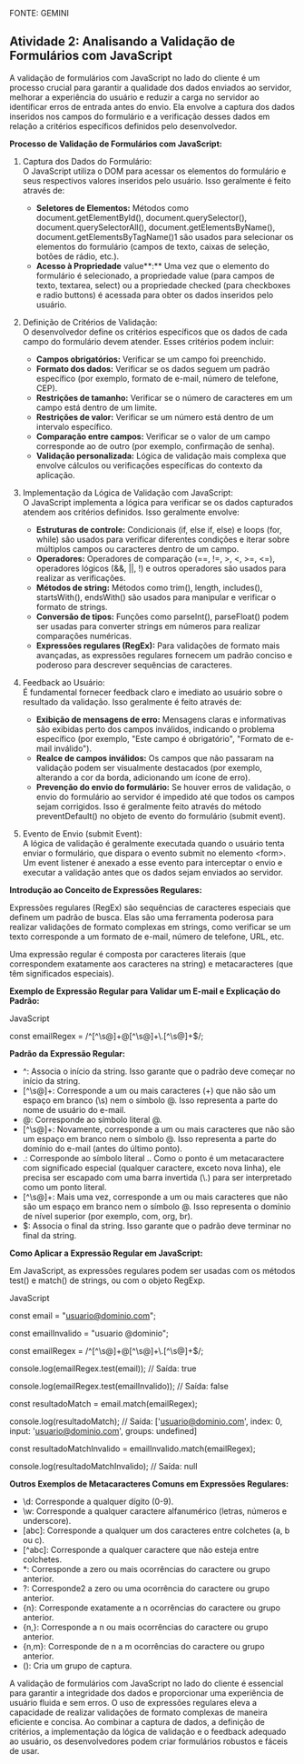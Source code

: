 FONTE: GEMINI
## **Atividade 2: Analisando a Validação de Formulários com JavaScript**

A validação de formulários com JavaScript no lado do cliente é um processo crucial para garantir a qualidade dos dados enviados ao servidor, melhorar a experiência do usuário e reduzir a carga no servidor ao identificar erros de entrada antes do envio. Ela envolve a captura dos dados inseridos nos campos do formulário e a verificação desses dados em relação a critérios específicos definidos pelo desenvolvedor.

**Processo de Validação de Formulários com JavaScript:**

1. Captura dos Dados do Formulário:  
   O JavaScript utiliza o DOM para acessar os elementos do formulário e seus respectivos valores inseridos pelo usuário. Isso geralmente é feito através de:

   * **Seletores de Elementos:** Métodos como document.getElementById(), document.querySelector(), document.querySelectorAll(), document.getElementsByName(), document.getElementsByTagName()1 são usados para selecionar os elementos do formulário (campos de texto, caixas de seleção, botões de rádio, etc.).  
   * **Acesso à Propriedade** value**:** Uma vez que o elemento do formulário é selecionado, a propriedade value (para campos de texto, textarea, select) ou a propriedade checked (para checkboxes e radio buttons) é acessada para obter os dados inseridos pelo usuário.  
2. Definição de Critérios de Validação:  
   O desenvolvedor define os critérios específicos que os dados de cada campo do formulário devem atender. Esses critérios podem incluir:

   * **Campos obrigatórios:** Verificar se um campo foi preenchido.  
   * **Formato dos dados:** Verificar se os dados seguem um padrão específico (por exemplo, formato de e-mail, número de telefone, CEP).  
   * **Restrições de tamanho:** Verificar se o número de caracteres em um campo está dentro de um limite.  
   * **Restrições de valor:** Verificar se um número está dentro de um intervalo específico.  
   * **Comparação entre campos:** Verificar se o valor de um campo corresponde ao de outro (por exemplo, confirmação de senha).  
   * **Validação personalizada:** Lógica de validação mais complexa que envolve cálculos ou verificações específicas do contexto da aplicação.  
3. Implementação da Lógica de Validação com JavaScript:  
   O JavaScript implementa a lógica para verificar se os dados capturados atendem aos critérios definidos. Isso geralmente envolve:

   * **Estruturas de controle:** Condicionais (if, else if, else) e loops (for, while) são usados para verificar diferentes condições e iterar sobre múltiplos campos ou caracteres dentro de um campo.  
   * **Operadores:** Operadores de comparação (\==, \!=, \>, \<, \>=, \<=), operadores lógicos (&&, ||, \!) e outros operadores são usados para realizar as verificações.  
   * **Métodos de string:** Métodos como trim(), length, includes(), startsWith(), endsWith() são usados para manipular e verificar o formato de strings.  
   * **Conversão de tipos:** Funções como parseInt(), parseFloat() podem ser usadas para converter strings em números para realizar comparações numéricas.  
   * **Expressões regulares (RegEx):** Para validações de formato mais avançadas, as expressões regulares fornecem um padrão conciso e poderoso para descrever sequências de caracteres.  
4. Feedback ao Usuário:  
   É fundamental fornecer feedback claro e imediato ao usuário sobre o resultado da validação. Isso geralmente é feito através de:

   * **Exibição de mensagens de erro:** Mensagens claras e informativas são exibidas perto dos campos inválidos, indicando o problema específico (por exemplo, "Este campo é obrigatório", "Formato de e-mail inválido").  
   * **Realce de campos inválidos:** Os campos que não passaram na validação podem ser visualmente destacados (por exemplo, alterando a cor da borda, adicionando um ícone de erro).  
   * **Prevenção do envio do formulário:** Se houver erros de validação, o envio do formulário ao servidor é impedido até que todos os campos sejam corrigidos. Isso é geralmente feito através do método preventDefault() no objeto de evento do formulário (submit event).  
5. Evento de Envio (submit Event):  
   A lógica de validação é geralmente executada quando o usuário tenta enviar o formulário, que dispara o evento submit no elemento \<form\>. Um event listener é anexado a esse evento para interceptar o envio e executar a validação antes que os dados sejam enviados ao servidor.

**Introdução ao Conceito de Expressões Regulares:**

Expressões regulares (RegEx) são sequências de caracteres especiais que definem um padrão de busca. Elas são uma ferramenta poderosa para realizar validações de formato complexas em strings, como verificar se um texto corresponde a um formato de e-mail, número de telefone, URL, etc.

Uma expressão regular é composta por caracteres literais (que correspondem exatamente aos caracteres na string) e metacaracteres (que têm significados especiais).

**Exemplo de Expressão Regular para Validar um E-mail e Explicação do Padrão:**

JavaScript

const emailRegex \= /^\[^\\s@\]+@\[^\\s@\]+\\.\[^\\s@\]+$/;

**Padrão da Expressão Regular:**

* ^: Associa o início da string. Isso garante que o padrão deve começar no início da string.  
* \[^\\s@\]+: Corresponde a um ou mais caracteres (\+) que não são um espaço em branco (\\s) nem o símbolo @. Isso representa a parte do nome de usuário do e-mail.  
* @: Corresponde ao símbolo literal @.  
* \[^\\s@\]+: Novamente, corresponde a um ou mais caracteres que não são um espaço em branco nem o símbolo @. Isso representa a parte do domínio do e-mail (antes do último ponto).  
* .: Corresponde ao símbolo literal .. Como o ponto é um metacaractere com significado especial (qualquer caractere, exceto nova linha), ele precisa ser escapado com uma barra invertida (\\.) para ser interpretado como um ponto literal.  
* \[^\\s@\]+: Mais uma vez, corresponde a um ou mais caracteres que não são um espaço em branco nem o símbolo @. Isso representa o domínio de nível superior (por exemplo, com, org, br).  
* $: Associa o final da string. Isso garante que o padrão deve terminar no final da string.

**Como Aplicar a Expressão Regular em JavaScript:**

Em JavaScript, as expressões regulares podem ser usadas com os métodos test() e match() de strings, ou com o objeto RegExp.

JavaScript

const email \= "usuario@dominio.com";

const emailInvalido \= "usuario @dominio";

const emailRegex \= /^\[^\\s@\]+@\[^\\s@\]+\\.\[^\\s@\]+$/;

console.log(emailRegex.test(email)); // Saída: true

console.log(emailRegex.test(emailInvalido)); // Saída: false

const resultadoMatch \= email.match(emailRegex);

console.log(resultadoMatch); // Saída: \['usuario@dominio.com', index: 0, input: 'usuario@dominio.com', groups: undefined\]

const resultadoMatchInvalido \= emailInvalido.match(emailRegex);

console.log(resultadoMatchInvalido); // Saída: null

**Outros Exemplos de Metacaracteres Comuns em Expressões Regulares:**

* \\d: Corresponde a qualquer dígito (0-9).  
* \\w: Corresponde a qualquer caractere alfanumérico (letras, números e underscore).  
* \[abc\]: Corresponde a qualquer um dos caracteres entre colchetes (a, b ou c).  
* \[^abc\]: Corresponde a qualquer caractere que não esteja entre colchetes.  
* \*: Corresponde a zero ou mais ocorrências do caractere ou grupo anterior.  
* ?: Corresponde2 a zero ou uma ocorrência do caractere ou grupo anterior.  
* {n}: Corresponde exatamente a n ocorrências do caractere ou grupo anterior.  
* {n,}: Corresponde a n ou mais ocorrências do caractere ou grupo anterior.  
* {n,m}: Corresponde de n a m ocorrências do caractere ou grupo anterior.  
* (): Cria um grupo de captura.

A validação de formulários com JavaScript no lado do cliente é essencial para garantir a integridade dos dados e proporcionar uma experiência de usuário fluida e sem erros. O uso de expressões regulares eleva a capacidade de realizar validações de formato complexas de maneira eficiente e concisa. Ao combinar a captura de dados, a definição de critérios, a implementação da lógica de validação e o feedback adequado ao usuário, os desenvolvedores podem criar formulários robustos e fáceis de usar.
